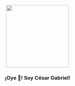 <p align="center" width="300">
   <img align="center" width="200" src="https://user-images.githubusercontent.com/93480406/177616880-788bfa61-6542-492b-8197-162660f0fbb5.jpg" />
   <h3 align="center">¡Oye 👋! Soy César Gabriel!</h3>
</p>
